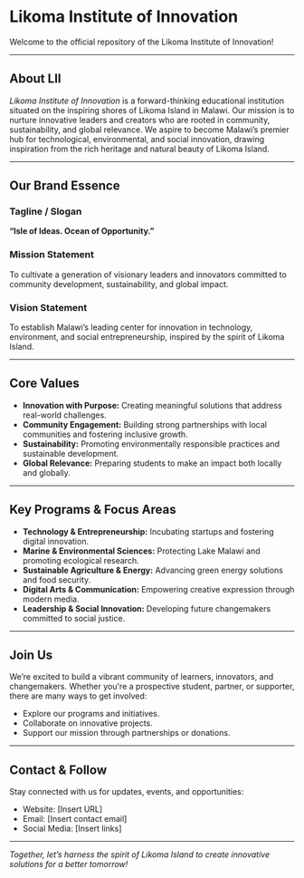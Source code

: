 # Likoma Institute of Innovation

Welcome to the official repository of the Likoma Institute of Innovation!  

---

## About LII

*Likoma Institute of Innovation* is a forward-thinking educational institution situated on the inspiring shores of Likoma Island in Malawi. Our mission is to nurture innovative leaders and creators who are rooted in community, sustainability, and global relevance. We aspire to become Malawi’s premier hub for technological, environmental, and social innovation, drawing inspiration from the rich heritage and natural beauty of Likoma Island.

---

## Our Brand Essence

### Tagline / Slogan
**“Isle of Ideas. Ocean of Opportunity.”**

### Mission Statement
To cultivate a generation of visionary leaders and innovators committed to community development, sustainability, and global impact.

### Vision Statement
To establish Malawi’s leading center for innovation in technology, environment, and social entrepreneurship, inspired by the spirit of Likoma Island.

---

## Core Values

- **Innovation with Purpose:** Creating meaningful solutions that address real-world challenges.
- **Community Engagement:** Building strong partnerships with local communities and fostering inclusive growth.
- **Sustainability:** Promoting environmentally responsible practices and sustainable development.
- **Global Relevance:** Preparing students to make an impact both locally and globally.

---

## Key Programs & Focus Areas

- **Technology & Entrepreneurship:** Incubating startups and fostering digital innovation.
- **Marine & Environmental Sciences:** Protecting Lake Malawi and promoting ecological research.
- **Sustainable Agriculture & Energy:** Advancing green energy solutions and food security.
- **Digital Arts & Communication:** Empowering creative expression through modern media.
- **Leadership & Social Innovation:** Developing future changemakers committed to social justice.

---

## Join Us

We’re excited to build a vibrant community of learners, innovators, and changemakers. Whether you're a prospective student, partner, or supporter, there are many ways to get involved:

- Explore our programs and initiatives.
- Collaborate on innovative projects.
- Support our mission through partnerships or donations.

---

## Contact & Follow

Stay connected with us for updates, events, and opportunities:

- Website: [Insert URL]
- Email: [Insert contact email]
- Social Media: [Insert links]

---

*Together, let’s harness the spirit of Likoma Island to create innovative solutions for a better tomorrow!*
